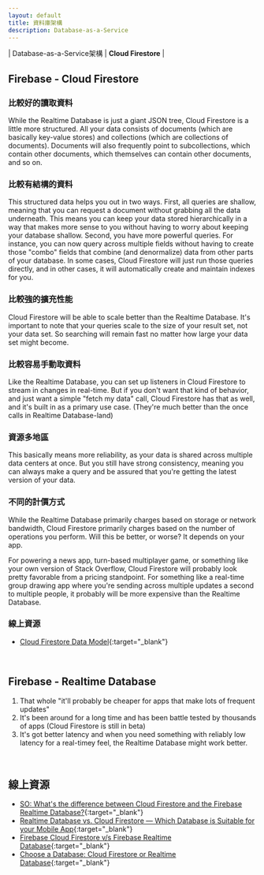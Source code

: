 ```yaml
---
layout: default
title: 資料庫架構
description: Database-as-a-Service
---
```


| Database-as-a-Service架構 | **Cloud Firestore** |

## Firebase - Cloud Firestore

### 比較好的讀取資料

While the Realtime Database is just a giant JSON tree, Cloud Firestore is a little more structured. All your data consists of documents (which are basically key-value stores) and collections (which are collections of documents). Documents will also frequently point to subcollections, which contain other documents, which themselves can contain other documents, and so on.

### 比較有結構的資料

This structured data helps you out in two ways. First, all queries are shallow, meaning that you can request a document without grabbing all the data underneath. This means you can keep your data stored hierarchically in a way that makes more sense to you without having to worry about keeping your database shallow. Second, you have more powerful queries. For instance, you can now query across multiple fields without having to create those "combo" fields that combine (and denormalize) data from other parts of your database. In some cases, Cloud Firestore will just run those queries directly, and in other cases, it will automatically create and maintain indexes for you.

### 比較強的擴充性能

Cloud Firestore will be able to scale better than the Realtime Database. It's important to note that your queries scale to the size of your result set, not your data set. So searching will remain fast no matter how large your data set might become.

### 比較容易手動取資料

Like the Realtime Database, you can set up listeners in Cloud Firestore to stream in changes in real-time. But if you don't want that kind of behavior, and just want a simple "fetch my data" call, Cloud Firestore has that as well, and it's built in as a primary use case. (They're much better than the once calls in Realtime Database-land)

### 資源多地區

This basically means more reliability, as your data is shared across multiple data centers at once. But you still have strong consistency, meaning you can always make a query and be assured that you're getting the latest version of your data.

### 不同的計價方式

While the Realtime Database primarily charges based on storage or network bandwidth, Cloud Firestore primarily charges based on the number of operations you perform. Will this be better, or worse? It depends on your app.

For powering a news app, turn-based multiplayer game, or something like your own version of Stack Overflow, Cloud Firestore will probably look pretty favorable from a pricing standpoint. For something like a real-time group drawing app where you're sending across multiple updates a second to multiple people, it probably will be more expensive than the Realtime Database.

### 線上資源

* [Cloud Firestore Data Model](https://firebase.google.com/docs/firestore/data-model){:target="_blank"}

<br>

## Firebase - Realtime Database

1. That whole "it'll probably be cheaper for apps that make lots of frequent updates"
1. It's been around for a long time and has been battle tested by thousands of apps (Cloud Firestore is still in beta)
1. It's got better latency and when you need something with reliably low latency for a real-timey feel, the Realtime Database might work better.

<br>

## 線上資源

* [SO: What's the difference between Cloud Firestore and the Firebase Realtime Database?](https://stackoverflow.com/questions/46549766/whats-the-difference-between-cloud-firestore-and-the-firebase-realtime-database){:target="_blank"}
* [Realtime Database vs. Cloud Firestore — Which Database is Suitable for your Mobile App](https://medium.com/datadriveninvestor/realtime-database-vs-cloud-firestore-which-database-is-suitable-for-your-mobile-app-87e11b56f50f){:target="_blank"}
* [Firebase Cloud Firestore v/s Firebase Realtime Database](https://medium.com/@beingrahul/firebase-cloud-firestore-v-s-firebase-realtime-database-931d4265d4b0){:target="_blank"}
* [Choose a Database: Cloud Firestore or Realtime Database](https://firebase.google.com/docs/database/rtdb-vs-firestore){:target="_blank"}